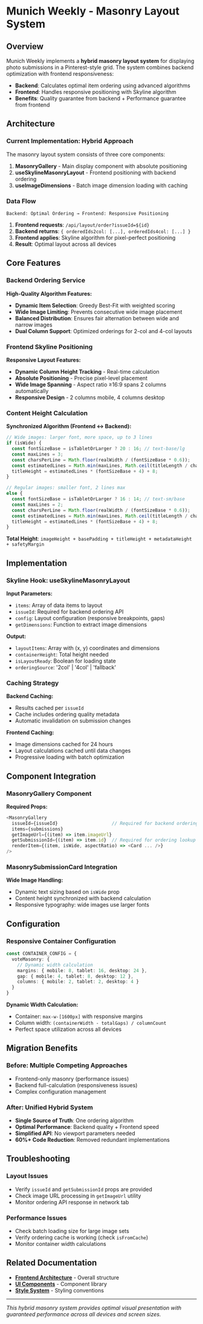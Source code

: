 # Munich Weekly - Masonry Layout System

## Overview

Munich Weekly implements a **hybrid masonry layout system** for displaying photo submissions in a Pinterest-style grid. The system combines backend optimization with frontend responsiveness:

- **Backend**: Calculates optimal item ordering using advanced algorithms
- **Frontend**: Handles responsive positioning with Skyline algorithm
- **Benefits**: Quality guarantee from backend + Performance guarantee from frontend

## Architecture

### Current Implementation: Hybrid Approach

The masonry layout system consists of three core components:

1. **MasonryGallery** - Main display component with absolute positioning
2. **useSkylineMasonryLayout** - Frontend positioning with backend ordering
3. **useImageDimensions** - Batch image dimension loading with caching

### Data Flow

```
Backend: Optimal Ordering → Frontend: Responsive Positioning
```

1. **Frontend requests**: `/api/layout/order?issueId=${id}`
2. **Backend returns**: `{ orderedIds2col: [...], orderedIds4col: [...] }`
3. **Frontend applies**: Skyline algorithm for pixel-perfect positioning
4. **Result**: Optimal layout across all devices

## Core Features

### Backend Ordering Service

**High-Quality Algorithm Features:**
- **Dynamic Item Selection**: Greedy Best-Fit with weighted scoring
- **Wide Image Limiting**: Prevents consecutive wide image placement
- **Balanced Distribution**: Ensures fair alternation between wide and narrow images
- **Dual Column Support**: Optimized orderings for 2-col and 4-col layouts

### Frontend Skyline Positioning

**Responsive Layout Features:**
- **Dynamic Column Height Tracking** - Real-time calculation
- **Absolute Positioning** - Precise pixel-level placement
- **Wide Image Spanning** - Aspect ratio ≥16:9 spans 2 columns automatically
- **Responsive Design** - 2 columns mobile, 4 columns desktop

### Content Height Calculation

**Synchronized Algorithm (Frontend ↔ Backend):**
```typescript
// Wide images: larger font, more space, up to 3 lines
if (isWide) {
  const fontSizeBase = isTabletOrLarger ? 20 : 16; // text-base/lg
  const maxLines = 3;
  const charsPerLine = Math.floor(realWidth / (fontSizeBase * 0.6));
  const estimatedLines = Math.min(maxLines, Math.ceil(titleLength / charsPerLine));
  titleHeight = estimatedLines * (fontSizeBase + 4) + 8;
}

// Regular images: smaller font, 2 lines max  
else {
  const fontSizeBase = isTabletOrLarger ? 16 : 14; // text-sm/base
  const maxLines = 2;
  const charsPerLine = Math.floor(realWidth / (fontSizeBase * 0.6));
  const estimatedLines = Math.min(maxLines, Math.ceil(titleLength / charsPerLine));
  titleHeight = estimatedLines * (fontSizeBase + 4) + 8;
}
```

**Total Height**: `imageHeight + basePadding + titleHeight + metadataHeight + safetyMargin`

## Implementation

### Skyline Hook: useSkylineMasonryLayout

**Input Parameters:**
- `items`: Array of data items to layout
- `issueId`: Required for backend ordering API
- `config`: Layout configuration (responsive breakpoints, gaps)
- `getDimensions`: Function to extract image dimensions

**Output:**
- `layoutItems`: Array with (x, y) coordinates and dimensions
- `containerHeight`: Total height needed
- `isLayoutReady`: Boolean for loading state
- `orderingSource`: '2col' | '4col' | 'fallback'

### Caching Strategy

**Backend Caching:**
- Results cached per `issueId`
- Cache includes ordering quality metadata
- Automatic invalidation on submission changes

**Frontend Caching:**
- Image dimensions cached for 24 hours
- Layout calculations cached until data changes
- Progressive loading with batch optimization

## Component Integration

### MasonryGallery Component

**Required Props:**
```typescript
<MasonryGallery
  issueId={issueId}                    // Required for backend ordering
  items={submissions}
  getImageUrl={(item) => item.imageUrl}
  getSubmissionId={(item) => item.id}  // Required for ordering lookup
  renderItem={(item, isWide, aspectRatio) => <Card ... />}
/>
```

### MasonrySubmissionCard Integration

**Wide Image Handling:**
- Dynamic text sizing based on `isWide` prop
- Content height synchronized with backend calculation
- Responsive typography: wide images use larger fonts

## Configuration

### Responsive Container Configuration

```typescript
const CONTAINER_CONFIG = {
  voteMasonry: {
    // Dynamic width calculation
    margins: { mobile: 8, tablet: 16, desktop: 24 },
    gap: { mobile: 4, tablet: 8, desktop: 12 },
    columns: { mobile: 2, tablet: 2, desktop: 4 }
  }
}
```

**Dynamic Width Calculation:**
- Container: `max-w-[1600px]` with responsive margins
- Column width: `(containerWidth - totalGaps) / columnCount`
- Perfect space utilization across all devices

## Migration Benefits

### Before: Multiple Competing Approaches
- Frontend-only masonry (performance issues)
- Backend full-calculation (responsiveness issues)
- Complex configuration management

### After: Unified Hybrid System
- **Single Source of Truth**: One ordering algorithm
- **Optimal Performance**: Backend quality + Frontend speed
- **Simplified API**: No viewport parameters needed
- **60%+ Code Reduction**: Removed redundant implementations

## Troubleshooting

### Layout Issues
- Verify `issueId` and `getSubmissionId` props are provided
- Check image URL processing in `getImageUrl` utility
- Monitor ordering API response in network tab

### Performance Issues
- Check batch loading size for large image sets
- Verify ordering cache is working (check `isFromCache`)
- Monitor container width calculations

## Related Documentation

- **[Frontend Architecture](./frontend-architecture.md)** - Overall structure
- **[UI Components](./ui-components.md)** - Component library
- **[Style System](./style-system.md)** - Styling conventions

---

*This hybrid masonry system provides optimal visual presentation with guaranteed performance across all devices and screen sizes.* 